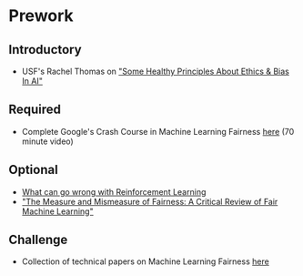 Prework
======

Introductory
-------

- USF's Rachel Thomas on ["Some Healthy Principles About Ethics & Bias In AI"](https://www.youtube.com/watch?v=WC1kPtG8Iz8)

Required
------

- Complete Google's Crash Course in Machine Learning Fairness [here](https://developers.google.com/machine-learning/crash-course/fairness/video-lecture) (70 minute video)

Optional
------

- [What can go wrong with Reinforcement Learning](https://www.openai.com/blog/faulty-reward-functions/)
- ["The Measure and Mismeasure of Fairness: A Critical Review of Fair Machine Learning"](https://arxiv.org/abs/1808.00023)

Challenge
-----

- Collection of technical papers on Machine Learning Fairness [here](https://developers.google.com/machine-learning/fairness-overview/)


                                                                                

